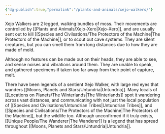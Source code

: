 ```yaml
---
{"dg-publish":true,"permalink":"/plants-and-animals/xejo-walkers/"}
---
```


Xejo Walkers are 2 legged, walking bundles of moss. Their movements are controlled by [[Plants and Animals/Xejo-Xero\|Xejo-Xero]], and are usually sent out to kill [[Species and Civilsations/The Protectors of the Machine\|The Protectors of the Machine]], or to scout out cave systems. They are silent creatures, but you can smell them from long distances due to how they are made of mold.

Although no features can be made out on their heads, they are able to see, and sense noises and vibrations around them. They are unable to speak, and gathered specimens if taken too far away from their point of capture, melt.

There have been legends of a sentient Xejo Walker, with large red eyes that wanders [[Moons, Planets and Stars/Untundria\|Untundria]]. Many locals of [[Locations on Planets/The Winterlands\|The Winterlands]] spot it wandering across vast distances, and communicating with not just the local population of [[Species and Civilsations/Untundrian Tribes\|Untundrian Tribes]], and [[Species and Civilsations/The Protectors of the Machine\|The Protectors of the Machine]], but the wildlife too. Although unconfirmed if it truly exists, [[Unique People/The Wanderer\|The Wanderer]] is a legend that has spread throughout [[Moons, Planets and Stars/Untundria\|Untundria]].